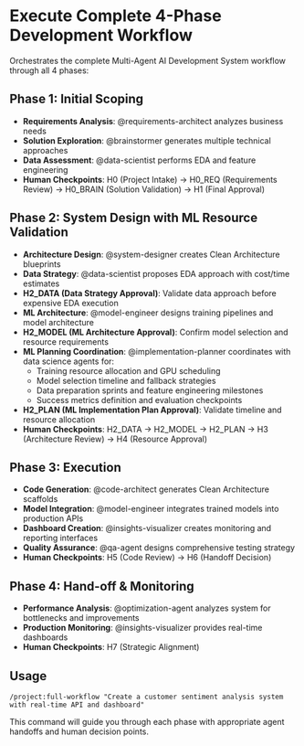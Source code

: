 # Execute Complete 4-Phase Development Workflow

Orchestrates the complete Multi-Agent AI Development System workflow through all 4 phases:

## Phase 1: Initial Scoping
- **Requirements Analysis**: @requirements-architect analyzes business needs
- **Solution Exploration**: @brainstormer generates multiple technical approaches  
- **Data Assessment**: @data-scientist performs EDA and feature engineering
- **Human Checkpoints**: H0 (Project Intake) → H0_REQ (Requirements Review) → H0_BRAIN (Solution Validation) → H1 (Final Approval)

## Phase 2: System Design with ML Resource Validation
- **Architecture Design**: @system-designer creates Clean Architecture blueprints
- **Data Strategy**: @data-scientist proposes EDA approach with cost/time estimates
- **H2_DATA (Data Strategy Approval)**: Validate data approach before expensive EDA execution
- **ML Architecture**: @model-engineer designs training pipelines and model architecture
- **H2_MODEL (ML Architecture Approval)**: Confirm model selection and resource requirements
- **ML Planning Coordination**: @implementation-planner coordinates with data science agents for:
  - Training resource allocation and GPU scheduling  
  - Model selection timeline and fallback strategies
  - Data preparation sprints and feature engineering milestones
  - Success metrics definition and evaluation checkpoints
- **H2_PLAN (ML Implementation Plan Approval)**: Validate timeline and resource allocation
- **Human Checkpoints**: H2_DATA → H2_MODEL → H2_PLAN → H3 (Architecture Review) → H4 (Resource Approval)

## Phase 3: Execution
- **Code Generation**: @code-architect generates Clean Architecture scaffolds
- **Model Integration**: @model-engineer integrates trained models into production APIs
- **Dashboard Creation**: @insights-visualizer creates monitoring and reporting interfaces
- **Quality Assurance**: @qa-agent designs comprehensive testing strategy
- **Human Checkpoints**: H5 (Code Review) → H6 (Handoff Decision)

## Phase 4: Hand-off & Monitoring
- **Performance Analysis**: @optimization-agent analyzes system for bottlenecks and improvements
- **Production Monitoring**: @insights-visualizer provides real-time dashboards
- **Human Checkpoints**: H7 (Strategic Alignment)

## Usage
```
/project:full-workflow "Create a customer sentiment analysis system with real-time API and dashboard"
```

This command will guide you through each phase with appropriate agent handoffs and human decision points.